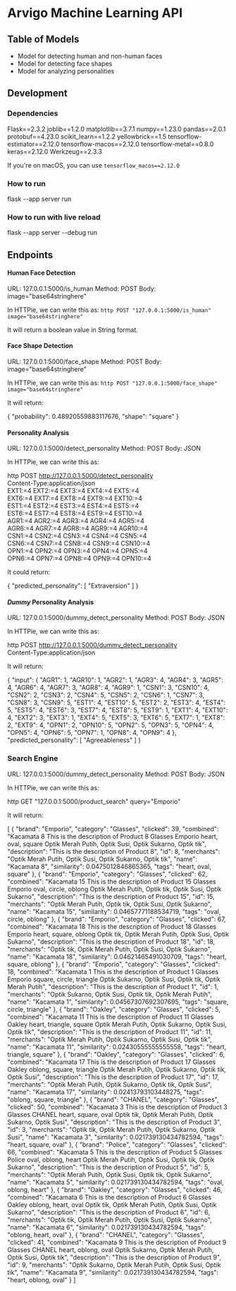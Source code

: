 # Arvigo Machine Learning API

## Table of Models

- Model for detecting human and non-human faces
- Model for detecting face shapes
- Model for analyzing personalities

## Development

### Dependencies


Flask==2.3.2
joblib==1.2.0
matplotlib==3.7.1
numpy==1.23.0
pandas==2.0.1
protobuf==4.23.0
scikit_learn==1.2.2
yellowbrick==1.5
tensorflow-estimator==2.12.0
tensorflow-macos==2.12.0
tensorflow-metal==0.8.0
keras==2.12.0
Werkzeug==2.3.3


If you're on macOS, you can use `tensorflow_macos==2.12.0`

### How to run


flask --app server run


### How to run with live reload


flask --app server --debug run


## Endpoints

#### Human Face Detection


URL: 127.0.0.1:5000/is_human
Method: POST
Body: image="base64stringhere"


In HTTPie, we can write this as: `http POST "127.0.0.1:5000/is_human" image="base64stringhere"`

It will return a boolean value in String format.
#### Face Shape Detection


URL: 127.0.0.1:5000/face_shape
Method: POST
Body: image="base64stringhere"


In HTTPie, we can write this as: `http POST "127.0.0.1:5000/face_shape" image="base64stringhere"`

It will return:


{
    "probability": 0.48920559883117676,
    "shape": "square"
}


#### Personality Analysis


URL: 127.0.0.1:5000/detect_personality
Method: POST
Body: JSON


In HTTPie, we can write this as: 


http POST http://127.0.0.1:5000/detect_personality \
    Content-Type:application/json \
    EXT1:=4 EXT2:=4 EXT3:=4 EXT4:=4 EXT5:=4 \
    EXT6:=4 EXT7:=4 EXT8:=4 EXT9:=4 EXT10:=4 \
    EST1:=4 EST2:=4 EST3:=4 EST4:=4 EST5:=4 \
    EST6:=4 EST7:=4 EST8:=4 EST9:=4 EST10:=4 \
    AGR1:=4 AGR2:=4 AGR3:=4 AGR4:=4 AGR5:=4 \
    AGR6:=4 AGR7:=4 AGR8:=4 AGR9:=4 AGR10:=4 \
    CSN1:=4 CSN2:=4 CSN3:=4 CSN4:=4 CSN5:=4 \
    CSN6:=4 CSN7:=4 CSN8:=4 CSN9:=4 CSN10:=4 \
    OPN1:=4 OPN2:=4 OPN3:=4 OPN4:=4 OPN5:=4 \
    OPN6:=4 OPN7:=4 OPN8:=4 OPN9:=4 OPN10:=4


It could return:


{
    "predicted_personality": [
        "Extraversion"
    ]
}


#### *Dummy* Personality Analysis


URL: 127.0.0.1:5000/dummy_detect_personality
Method: POST
Body: JSON


In HTTPie, we can write this as: 


http POST http://127.0.0.1:5000/dummy_detect_personality \
    Content-Type:application/json


It will return:


{
    "input": {
        "AGR1": 1,
        "AGR10": 1,
        "AGR2": 1,
        "AGR3": 4,
        "AGR4": 3,
        "AGR5": 4,
        "AGR6": 4,
        "AGR7": 3,
        "AGR8": 4,
        "AGR9": 1,
        "CSN1": 3,
        "CSN10": 4,
        "CSN2": 2,
        "CSN3": 2,
        "CSN4": 5,
        "CSN5": 2,
        "CSN6": 1,
        "CSN7": 3,
        "CSN8": 3,
        "CSN9": 5,
        "EST1": 4,
        "EST10": 5,
        "EST2": 2,
        "EST3": 4,
        "EST4": 5,
        "EST5": 4,
        "EST6": 3,
        "EST7": 4,
        "EST8": 5,
        "EST9": 1,
        "EXT1": 4,
        "EXT10": 4,
        "EXT2": 3,
        "EXT3": 1,
        "EXT4": 5,
        "EXT5": 3,
        "EXT6": 5,
        "EXT7": 1,
        "EXT8": 2,
        "EXT9": 4,
        "OPN1": 2,
        "OPN10": 5,
        "OPN2": 5,
        "OPN3": 5,
        "OPN4": 4,
        "OPN5": 4,
        "OPN6": 5,
        "OPN7": 1,
        "OPN8": 4,
        "OPN9": 4
    },
    "predicted_personality": [
        "Agreeableness"
    ]
}


### Search Engine


URL: 127.0.0.1:5000/dummy_detect_personality
Method: POST
Body: JSON


In HTTPie, we can write this as: 


http GET "127.0.0.1:5000/product_search" query="Emporio"


It will return:


[
    {
        "brand": "Emporio",
        "category": "Glasses",
        "clicked": 39,
        "combined": "Kacamata 8 This is the description of Product 8 Glasses Emporio heart, oval, square Optik Merah Putih, Optik Susi, Optik Sukarno, Optik tik",
        "description": "This is the description of Product 8",
        "id": 8,
        "merchants": "Optik Merah Putih, Optik Susi, Optik Sukarno, Optik tik",
        "name": "Kacamata 8",
        "similarity": 0.0475012846865365,
        "tags": "heart, oval, square"
    },
    {
        "brand": "Emporio",
        "category": "Glasses",
        "clicked": 62,
        "combined": "Kacamata 15 This is the description of Product 15 Glasses Emporio oval, circle, oblong Optik Merah Putih, Optik tik, Optik Susi, Optik Sukarno",
        "description": "This is the description of Product 15",
        "id": 15,
        "merchants": "Optik Merah Putih, Optik tik, Optik Susi, Optik Sukarno",
        "name": "Kacamata 15",
        "similarity": 0.04657771188534719,
        "tags": "oval, circle, oblong"
    },
    {
        "brand": "Emporio",
        "category": "Glasses",
        "clicked": 67,
        "combined": "Kacamata 18 This is the description of Product 18 Glasses Emporio heart, square, oblong Optik tik, Optik Merah Putih, Optik Susi, Optik Sukarno",
        "description": "This is the description of Product 18",
        "id": 18,
        "merchants": "Optik tik, Optik Merah Putih, Optik Susi, Optik Sukarno",
        "name": "Kacamata 18",
        "similarity": 0.04621465491030709,
        "tags": "heart, square, oblong"
    },
    {
        "brand": "Emporio",
        "category": "Glasses",
        "clicked": 18,
        "combined": "Kacamata 1 This is the description of Product 1 Glasses Emporio square, circle, triangle Optik Sukarno, Optik Susi, Optik tik, Optik Merah Putih",
        "description": "This is the description of Product 1",
        "id": 1,
        "merchants": "Optik Sukarno, Optik Susi, Optik tik, Optik Merah Putih",
        "name": "Kacamata 1",
        "similarity": 0.04567307692307695,
        "tags": "square, circle, triangle"
    },
    {
        "brand": "Oakley",
        "category": "Glasses",
        "clicked": 5,
        "combined": "Kacamata 11 This is the description of Product 11 Glasses Oakley heart, triangle, square Optik Merah Putih, Optik Sukarno, Optik Susi, Optik tik",
        "description": "This is the description of Product 11",
        "id": 11,
        "merchants": "Optik Merah Putih, Optik Sukarno, Optik Susi, Optik tik",
        "name": "Kacamata 11",
        "similarity": 0.02430555555555558,
        "tags": "heart, triangle, square"
    },
    {
        "brand": "Oakley",
        "category": "Glasses",
        "clicked": 6,
        "combined": "Kacamata 17 This is the description of Product 17 Glasses Oakley oblong, square, triangle Optik Merah Putih, Optik Sukarno, Optik tik, Optik Susi",
        "description": "This is the description of Product 17",
        "id": 17,
        "merchants": "Optik Merah Putih, Optik Sukarno, Optik tik, Optik Susi",
        "name": "Kacamata 17",
        "similarity": 0.02413793103448275,
        "tags": "oblong, square, triangle"
    },
    {
        "brand": "CHANEL",
        "category": "Glasses",
        "clicked": 50,
        "combined": "Kacamata 3 This is the description of Product 3 Glasses CHANEL heart, square, oval Optik tik, Optik Merah Putih, Optik Sukarno, Optik Susi",
        "description": "This is the description of Product 3",
        "id": 3,
        "merchants": "Optik tik, Optik Merah Putih, Optik Sukarno, Optik Susi",
        "name": "Kacamata 3",
        "similarity": 0.021739130434782594,
        "tags": "heart, square, oval"
    },
    {
        "brand": "Police",
        "category": "Glasses",
        "clicked": 66,
        "combined": "Kacamata 5 This is the description of Product 5 Glasses Police oval, oblong, heart Optik Merah Putih, Optik Susi, Optik tik, Optik Sukarno",
        "description": "This is the description of Product 5",
        "id": 5,
        "merchants": "Optik Merah Putih, Optik Susi, Optik tik, Optik Sukarno",
        "name": "Kacamata 5",
        "similarity": 0.021739130434782594,
        "tags": "oval, oblong, heart"
    },
    {
        "brand": "Oakley",
        "category": "Glasses",
        "clicked": 46,
        "combined": "Kacamata 6 This is the description of Product 6 Glasses Oakley oblong, heart, oval Optik tik, Optik Merah Putih, Optik Susi, Optik Sukarno",
        "description": "This is the description of Product 6",
        "id": 6,
        "merchants": "Optik tik, Optik Merah Putih, Optik Susi, Optik Sukarno",
        "name": "Kacamata 6",
        "similarity": 0.021739130434782594,
        "tags": "oblong, heart, oval"
    },
    {
        "brand": "CHANEL",
        "category": "Glasses",
        "clicked": 41,
        "combined": "Kacamata 9 This is the description of Product 9 Glasses CHANEL heart, oblong, oval Optik Sukarno, Optik Merah Putih, Optik Susi, Optik tik",
        "description": "This is the description of Product 9",
        "id": 9,
        "merchants": "Optik Sukarno, Optik Merah Putih, Optik Susi, Optik tik",
        "name": "Kacamata 9",
        "similarity": 0.021739130434782594,
        "tags": "heart, oblong, oval"
    }
]